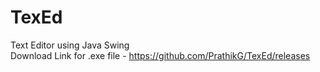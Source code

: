# TexEd
Text Editor using Java Swing<br>
Download Link for .exe file - https://github.com/PrathikG/TexEd/releases<br>

